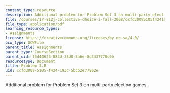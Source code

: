 ```yaml
---
content_type: resource
description: Additional problem for Problem Set 3 on multi-party election games.
file: /courses/17-812j-collective-choice-i-fall-2008/ccfd30095105f424193c5bcb2e77962e_problem3b.pdf
file_type: application/pdf
learning_resource_types:
- Assignments
license: https://creativecommons.org/licenses/by-nc-sa/4.0/
ocw_type: OCWFile
parent_title: Assignments
parent_type: CourseSection
parent_uid: f6d44623-883d-33d8-5a6e-8d3437770c0b
resourcetype: Document
title: Problem 3.B
uid: ccfd3009-5105-f424-193c-5bcb2e77962e
---
```

Additional problem for Problem Set 3 on multi-party election games.